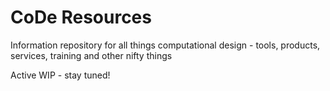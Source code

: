 # CoDe Resources
Information repository for all things computational design - tools, products, services, training and other nifty things

Active WIP - stay tuned!
